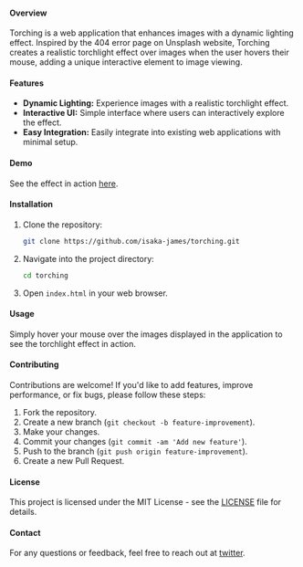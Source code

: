 
#### Overview
Torching is a web application that enhances images with a dynamic lighting effect. Inspired by the 404 error page on Unsplash website, Torching creates a realistic torchlight effect over images when the user hovers their mouse, adding a unique interactive element to image viewing.

#### Features
- **Dynamic Lighting:** Experience images with a realistic torchlight effect.
- **Interactive UI:** Simple interface where users can interactively explore the effect.
- **Easy Integration:** Easily integrate into existing web applications with minimal setup.

#### Demo
See the effect in action [here](https://isaka-james.github.io/torching/).

#### Installation
1. Clone the repository:
   ```bash
   git clone https://github.com/isaka-james/torching.git
   ```
2. Navigate into the project directory:
   ```bash
   cd torching
   ```
3. Open `index.html` in your web browser.

#### Usage
Simply hover your mouse over the images displayed in the application to see the torchlight effect in action.

#### Contributing
Contributions are welcome! If you'd like to add features, improve performance, or fix bugs, please follow these steps:
1. Fork the repository.
2. Create a new branch (`git checkout -b feature-improvement`).
3. Make your changes.
4. Commit your changes (`git commit -am 'Add new feature'`).
5. Push to the branch (`git push origin feature-improvement`).
6. Create a new Pull Request.

#### License
This project is licensed under the MIT License - see the [LICENSE](./LICENSE) file for details.

#### Contact
For any questions or feedback, feel free to reach out at [twitter](https://x.com/isakajamess).